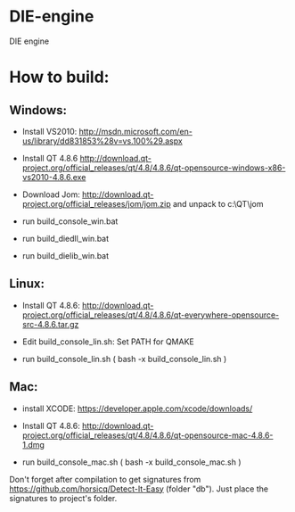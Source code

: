 DIE-engine
==========

DIE engine

How to build:
==========
## Windows:

* Install VS2010: http://msdn.microsoft.com/en-us/library/dd831853%28v=vs.100%29.aspx
* Install QT 4.8.6 http://download.qt-project.org/official_releases/qt/4.8/4.8.6/qt-opensource-windows-x86-vs2010-4.8.6.exe
* Download Jom: http://download.qt-project.org/official_releases/jom/jom.zip and unpack to c:\QT\jom

* run build_console_win.bat
* run build_diedll_win.bat
* run build_dielib_win.bat

## Linux:

* Install QT 4.8.6: http://download.qt-project.org/official_releases/qt/4.8/4.8.6/qt-everywhere-opensource-src-4.8.6.tar.gz
* Edit build_console_lin.sh: Set PATH for QMAKE

* run build_console_lin.sh ( bash -x build_console_lin.sh )

## Mac:

* install XCODE: https://developer.apple.com/xcode/downloads/
* Install QT 4.8.6: http://download.qt-project.org/official_releases/qt/4.8/4.8.6/qt-opensource-mac-4.8.6-1.dmg

* run build_console_mac.sh ( bash -x build_console_mac.sh )


Don't forget after compilation to get signatures from https://github.com/horsicq/Detect-It-Easy (folder "db").
Just place the signatures to project's folder.
